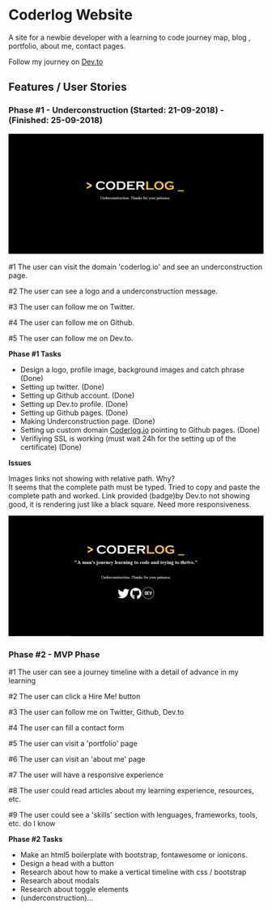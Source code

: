 <!-- coder-log.github.io -->
<h1>Coderlog Website</h1>
<p> A site for a newbie developer with a learning to code journey map, blog , portfolio, about me, contact pages.</p>

Follow my journey on <a href="https://dev.to/coderlog">Dev.to</a>

<h2>Features / User Stories</h2>

<h3>Phase #1 - Underconstruction (Started: 21-09-2018) - (Finished: 25-09-2018)</h3>
<img src="https://github.com/coder-log/coder-log.github.io/blob/master/resources/underconstruction-preview.PNG">
<p>#1 The user can visit the domain 'coderlog.io' and see an underconstruction page.</p>
<p>#2 The user can see a logo and a underconstruction message.</p>
<p>#3 The user can follow me on Twitter.</p>
<p>#4 The user can follow me on Github.</p>
<p>#5 The user can follow me on  Dev.to.</p>

<strong>Phase #1 Tasks</strong>
<ul>
  <li>Design a logo, profile image, background images and catch phrase (Done)</li>
  <li>Setting up twitter. (Done) </li>
  <li>Setting up Github account. (Done)</li>
  <li>Setting up Dev.to profile. (Done)</li>
  <li>Setting up Github pages. (Done)</li>
  <li>Making Underconstruction page. (Done)</li>
  <li>Setting up custom domain <a href="http://coderlog.io">Coderlog.io</a> pointing to Github pages. (Done)</li>
  <li>Verifiying SSL is working (must wait 24h for the setting up of the certificate) (Done)</li>
</ul>

<strong>Issues</strong>
<p>
  Images links not showing with relative path. Why? <br>
  It seems that the complete path must be typed. Tried to copy and paste the complete path and worked.
  Link provided (badge)by Dev.to not showing good, it is rendering just like a black square.
  Need more responsiveness.
</p>

<img src="https://github.com/coder-log/coder-log.github.io/blob/master/resources/underconstruction-preview-finished.PNG">

<h3>Phase #2 - MVP Phase</h3>

<p>#1 The user can see a journey timeline with a detail of advance in my learning</p>  
<p>#2 The user can click a Hire Me! button</p>
<p>#3 The user can follow me on Twitter, Github, Dev.to</p>
<p>#4 The user can fill a contact form</p>
<p>#5 The user can visit a 'portfolio' page</p>
<p>#6 The user can visit an 'about me' page</p>
<p>#7 The user will have a responsive experience</p>
<p>#8 The user could read articles about my learning experience, resources, etc.</p>
<p>#9 The user could see a 'skills' section with lenguages, frameworks, tools, etc. do I know</p>

<strong>Phase #2 Tasks </strong>
<ul>
  <li>Make an html5 boilerplate with bootstrap, fontawesome or ionicons. </li>
  <li>Design a head with a button</li>
  <li>Research about how to make a vertical timeline with css / bootstrap</li>
  <li>Research about modals </li>
  <li>Research about toggle elements</li>
  <li>(underconstruction)...</li>
</ul>
